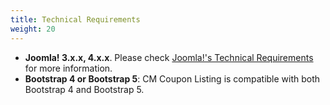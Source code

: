 ```yaml
---
title: Technical Requirements
weight: 20
---
```


* **Joomla! 3.x.x, 4.x.x**. Please check [Joomla!'s Technical Requirements](http://www.joomla.org/technical-requirements.html) for more information.
* **Bootstrap 4 or Bootstrap 5**: CM Coupon Listing is compatible with both Bootstrap 4 and Bootstrap 5.